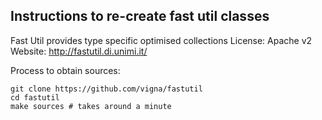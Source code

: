 Instructions to re-create fast util classes
-------------------------------------------

Fast Util provides type specific optimised collections
License: Apache v2
Website: http://fastutil.di.unimi.it/

Process to obtain sources:

```
git clone https://github.com/vigna/fastutil
cd fastutil
make sources # takes around a minute
```
